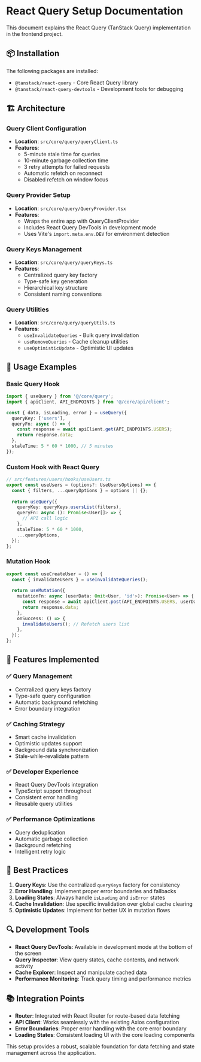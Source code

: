 # React Query Setup Documentation

This document explains the React Query (TanStack Query) implementation in the frontend project.

## 📦 Installation

The following packages are installed:
- `@tanstack/react-query` - Core React Query library
- `@tanstack/react-query-devtools` - Development tools for debugging

## 🏗️ Architecture

### Query Client Configuration
- **Location**: `src/core/query/queryClient.ts`
- **Features**:
  - 5-minute stale time for queries
  - 10-minute garbage collection time
  - 3 retry attempts for failed requests
  - Automatic refetch on reconnect
  - Disabled refetch on window focus

### Query Provider Setup
- **Location**: `src/core/query/QueryProvider.tsx`
- **Features**:
  - Wraps the entire app with QueryClientProvider
  - Includes React Query DevTools in development mode
  - Uses Vite's `import.meta.env.DEV` for environment detection

### Query Keys Management
- **Location**: `src/core/query/queryKeys.ts`
- **Features**:
  - Centralized query key factory
  - Type-safe key generation
  - Hierarchical key structure
  - Consistent naming conventions

### Query Utilities
- **Location**: `src/core/query/queryUtils.ts`
- **Features**:
  - `useInvalidateQueries` - Bulk query invalidation
  - `useRemoveQueries` - Cache cleanup utilities
  - `useOptimisticUpdate` - Optimistic UI updates

## 🔧 Usage Examples

### Basic Query Hook

```typescript
import { useQuery } from '@/core/query';
import { apiClient, API_ENDPOINTS } from '@/core/api/client';

const { data, isLoading, error } = useQuery({
  queryKey: ['users'],
  queryFn: async () => {
    const response = await apiClient.get(API_ENDPOINTS.USERS);
    return response.data;
  },
  staleTime: 5 * 60 * 1000, // 5 minutes
});
```

### Custom Hook with React Query

```typescript
// src/features/users/hooks/useUsers.ts
export const useUsers = (options?: UseUsersOptions) => {
  const { filters, ...queryOptions } = options || {};
  
  return useQuery({
    queryKey: queryKeys.usersList(filters),
    queryFn: async (): Promise<User[]> => {
      // API call logic
    },
    staleTime: 5 * 60 * 1000,
    ...queryOptions,
  });
};
```

### Mutation Hook

```typescript
export const useCreateUser = () => {
  const { invalidateUsers } = useInvalidateQueries();
  
  return useMutation({
    mutationFn: async (userData: Omit<User, 'id'>): Promise<User> => {
      const response = await apiClient.post(API_ENDPOINTS.USERS, userData);
      return response.data;
    },
    onSuccess: () => {
      invalidateUsers(); // Refetch users list
    },
  });
};
```

## 🎯 Features Implemented

### ✅ Query Management
- Centralized query keys factory
- Type-safe query configuration
- Automatic background refetching
- Error boundary integration

### ✅ Caching Strategy
- Smart cache invalidation
- Optimistic updates support
- Background data synchronization
- Stale-while-revalidate pattern

### ✅ Developer Experience
- React Query DevTools integration
- TypeScript support throughout
- Consistent error handling
- Reusable query utilities

### ✅ Performance Optimizations
- Query deduplication
- Automatic garbage collection
- Background refetching
- Intelligent retry logic

## 🚀 Best Practices

1. **Query Keys**: Use the centralized `queryKeys` factory for consistency
2. **Error Handling**: Implement proper error boundaries and fallbacks
3. **Loading States**: Always handle `isLoading` and `isError` states
4. **Cache Invalidation**: Use specific invalidation over global cache clearing
5. **Optimistic Updates**: Implement for better UX in mutation flows

## 🔍 Development Tools

- **React Query DevTools**: Available in development mode at the bottom of the screen
- **Query Inspector**: View query states, cache contents, and network activity
- **Cache Explorer**: Inspect and manipulate cached data
- **Performance Monitoring**: Track query timing and performance metrics

## 📚 Integration Points

- **Router**: Integrated with React Router for route-based data fetching
- **API Client**: Works seamlessly with the existing Axios configuration
- **Error Boundaries**: Proper error handling with the core error boundary
- **Loading States**: Consistent loading UI with the core loading components

This setup provides a robust, scalable foundation for data fetching and state management across the application.
